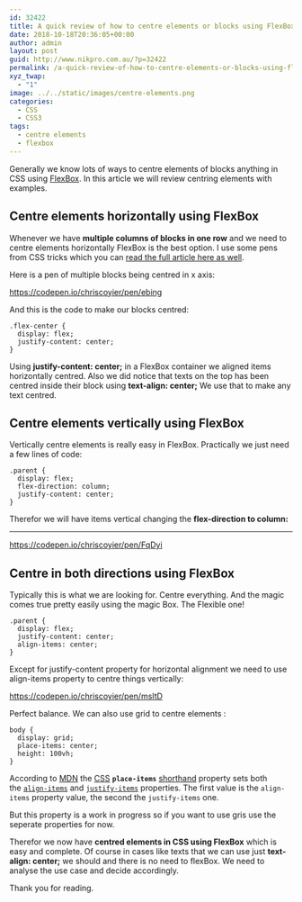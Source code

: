 ```yaml
---
id: 32422
title: A quick review of how to centre elements or blocks using FlexBox in CSS
date: 2018-10-18T20:36:05+00:00
author: admin
layout: post
guid: http://www.nikpro.com.au/?p=32422
permalink: /a-quick-review-of-how-to-centre-elements-or-blocks-using-flexbox-in-css/
xyz_twap:
  - "1"
image: ../../static/images/centre-elements.png
categories:
  - CSS
  - CSS3
tags:
  - centre elements
  - flexbox
---
```


Generally we know lots of ways to centre elements of blocks anything in CSS using [FlexBox](http://www.nikpro.com.au/how-flexbox-and-auto-margin-work-together-with-examples/). In this article we will review centring elements with examples.

## Centre elements horizontally using FlexBox

Whenever we have **multiple columns of blocks in one row** and we need to centre elements horizontally FlexBox is the best option. I use some pens from CSS tricks which you can <a href="https://css-tricks.com/centering-css-complete-guide/" target="_blank" rel="noopener noreferrer">read the full article here as well</a>.

Here is a pen of multiple blocks being centred in x axis:

https://codepen.io/chriscoyier/pen/ebing

And this is the code to make our blocks centred:

```
.flex-center {
  display: flex;
  justify-content: center;
}
```

Using **justify-content: center;** in a FlexBox container we aligned items horizontally centred. Also we did notice that texts on the top has been centred inside their block using **text-align: center;** We use that to make any text centred.

## Centre elements vertically using FlexBox

Vertically centre elements is really easy in FlexBox. Practically we just need a few lines of code:

```
.parent {
  display: flex;
  flex-direction: column;
  justify-content: center;
}
```

Therefor we will have items vertical changing the **flex-direction to column:**

---

https://codepen.io/chriscoyier/pen/FqDyi

## Centre in both directions using FlexBox

Typically this is what we are looking for. Centre everything. And the magic comes true pretty easily using the magic Box. The Flexible one!

```
.parent {
  display: flex;
  justify-content: center;
  align-items: center;
}
```

Except for justify-content property for horizontal alignment we need to use align-items property to centre things vertically:

https://codepen.io/chriscoyier/pen/msItD

Perfect balance. We can also use grid to centre elements :

```
body {
  display: grid;
  place-items: center;
  height: 100vh;
}
```

According to <a href="https://developer.mozilla.org/en-US/docs/Web/CSS/place-items" target="_blank" rel="noopener noreferrer">MDN</a> the [CSS](https://developer.mozilla.org/en-US/docs/Web/CSS) **`place-items`** [shorthand](https://developer.mozilla.org/en-US/docs/Web/CSS/Shorthand_properties) property sets both the [`align-items`](https://developer.mozilla.org/en-US/docs/Web/CSS/align-items) and [`justify-items`](https://developer.mozilla.org/en-US/docs/Web/CSS/justify-items) properties. The first value is the `align-items` property value, the second the `justify-items` one.

But this property is a work in progress so if you want to use gris use the seperate properties for now.

Therefor we now have **centred elements in CSS using FlexBox** which is easy and complete. Of course in cases like texts that we can use just **text-align: center;** we should and there is no need to flexBox. We need to analyse the use case and decide accordingly.

Thank you for reading.
